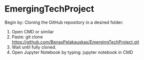 # EmergingTechProject

Begin by:
Cloning the GitHub repository in a desired folder:
1. Open CMD or similar
2. Paste: git clone https://github.com/BenasPelakauskas/EmergingTechProject.git
3. Wait until fully cloned.
4. Open Jupyter Notebook by typing:
    jupyter notebook
  in CMD
  
